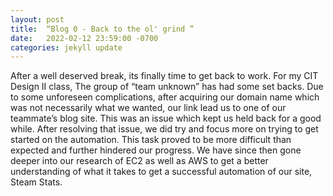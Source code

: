 ```yaml
---
layout: post
title:  “Blog 0 - Back to the ol' grind ”
date:   2022-02-12 23:59:00 -0700
categories: jekyll update
---
```

After a well deserved break, its finally time to get back to work. For my CIT Design II class, The group of “team unknown” has had some set backs. Due to some unforeseen complications, after acquiring our domain name which was not necessarily what we wanted, our link lead us to one of our teammate’s blog site. This was an issue which kept us held back for a good while. After resolving that issue, we did try and focus more on trying to get started on the automation. This task proved to be more difficult than expected and further hindered our progress. We have since then gone deeper into our research of EC2 as well as AWS to get a better understanding of what it takes to get a successful automation of our site, Steam Stats.